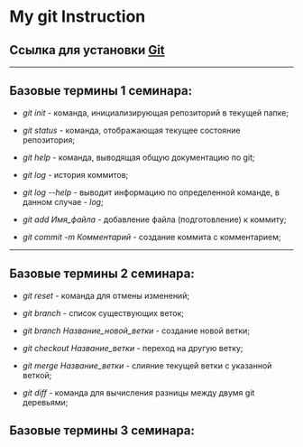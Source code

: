 # My git Instruction

## Ссылка для установки [**Git**](https://git-scm.com/download/win)

---

## Базовые термины 1 семинара:

* *git init* - команда, инициализирующая репозиторий в текущей папке;

* *git status* - команда, отображающая текущее состояние репозитория;

* *git help* - команда, выводящая общую документацию по git;

* *git log* - история коммитов;

* *git log --help* - выводит информацию по определенной команде, в данном случае - *log*;

* *git add Имя_файла* - добавление файла (подготовление) к коммиту;

* *git commit -m Комментарий* - создание коммита с комментарием;

---

## Базовые термины 2 семинара:

* *git reset* - команда для отмены изменений;

* *git branch* - список существующих веток;

* *git branch Название_новой_ветки* - создание новой ветки;

* *git checkout Название_ветки* - переход на другую ветку;

* *git merge Название_ветки* - слияние текущей ветки с указанной веткой;

* *git diff* - команда для вычисления разницы между двумя git деревьями;

## Базовые термины 3 семинара:
